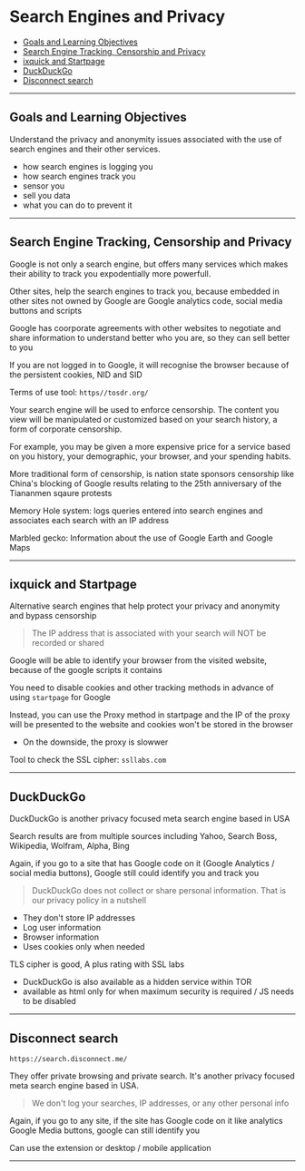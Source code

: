 # Search Engines and Privacy

- [Goals and Learning Objectives](#goals-and-learning-objectives)
- [Search Engine Tracking, Censorship and Privacy](#search-engine-tracking-censorship-and-privacy)
- [ixquick and Startpage](#ixquick-and-startpage)
- [DuckDuckGo](#duckduckgo)
- [Disconnect search](#disconnect-search)

---

## Goals and Learning Objectives

Understand the privacy and anonymity issues associated with the use of search engines and their other services.
- how search engines is logging you
- how search engines track you
- sensor you
- sell you data
- what you can do to prevent it

---

## Search Engine Tracking, Censorship and Privacy

Google is not only a search engine, but offers many services which makes their ability to track you expodentially more powerfull.

Other sites, help the search engines to track you, because embedded in other sites not owned by Google are Google analytics code, social media buttons and scripts

Google has coorporate agreements with other websites to negotiate and share information to understand better who you are, so they can sell better to you

If you are not logged in to Google, it will recognise the browser because of the persistent cookies, NID and SID

Terms of use tool: `https//tosdr.org/`

Your search engine will be used to enforce censorship. The content you view will be manipulated or customized based on your search history, a form of corporate censorship.

For example, you may be given a more expensive price for a service based on you history, your demographic, your browser, and your spending habits.

More traditional form of censorship, is nation state sponsors censorship like China's blocking of Google results relating to the 25th anniversary of the Tiananmen sqaure protests

Memory Hole system: logs queries entered into search engines and associates each search with an IP address

Marbled gecko: Information about the use of Google Earth and Google Maps

---

## ixquick and Startpage

Alternative search engines that help protect your privacy and anonymity and bypass censorship

> The IP address that is associated with your search will NOT be recorded or shared

Google will be able to identify your browser from the visited website, because of the google scripts it contains

You need to disable cookies and other tracking methods in advance of using `startpage` for Google

Instead, you can use the Proxy method in startpage and the IP of the proxy will be presented to the website and cookies won't be stored in the browser
- On the downside, the proxy is slowwer

Tool to check the SSL cipher: `ssllabs.com`

---

## DuckDuckGo

DuckDuckGo is another privacy focused meta search engine based in USA

Search results are from multiple sources including Yahoo, Search Boss, Wikipedia, Wolfram, Alpha, Bing

Again, if you go to a site that has Google code on it (Google Analytics / social media buttons), Google still could identify you and track  you

> DuckDuckGo does not collect or share personal information. That is our privacy policy in a nutshell

- They don't store IP addresses
- Log user information
- Browser information
- Uses cookies only when needed

TLS cipher is good, A plus rating with SSL labs

- DuckDuckGo is also available as a hidden service within TOR
- available as html only for when maximum security is required / JS needs to be disabled

---

## Disconnect search

`https://search.disconnect.me/`

They offer private browsing and private search. It's another privacy focused meta search engine based in USA.

> We don't log your searches, IP addresses, or any other personal info

Again, if you go to any site, if the site has Google code on it like analytics Google Media buttons, google can still identify you

Can use the extension or desktop / mobile application

---


